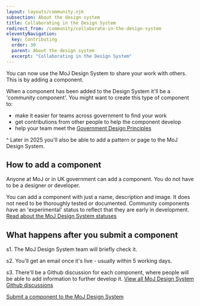 ```yaml
---
layout: layouts/community.njk
subsection: About the design system
title: Collaborating in the Design System
redirect_from: /community/collaborate-in-the-design-system
eleventyNavigation:
  key: Contributing
  order: 30
  parent: About the design system
  excerpt: "Collaborating in the Design System"
---
```


You can now use the MoJ Design System to share your work with others. This is by adding a component.

When a component has been added to the Design System it'll be a 'community component'. You might want to create this type of component to:  

- make it easier for teams across government to find your work
- get contributions from other people to help the component develop
- help your team meet the [Government Design Principles](https://www.gov.uk/guidance/government-design-principles)

^ Later in 2025 you'll also be able to add a pattern or page to the MoJ Design System.

## How to add a component

Anyone at MoJ or in UK government can add a component. You do not have to be a designer or developer.

You can add a component with just a name, description and image. It does not need to be thoroughly tested or documented. Community components have an 'experimental' status to reflect that they are early in development. [Read about the MoJ Design System statuses](/design-system-statuses/)   

## What happens after you submit a component

s1. The MoJ Design System team will briefly check it.

s2. You'll get an email once it's live - usually within 5 working days.  

s3. There'll be a Github discussion for each component, where people will be able to add information to further develop it. [View all MoJ Design System Github discussions](https://github.com/ministryofjustice/moj-frontend/discussions)

[Submit a component to the MoJ Design System](/contribute/add-new-component/start/)
